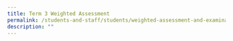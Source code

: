 ```yaml
---
title: Term 3 Weighted Assessment
permalink: /students-and-staff/students/weighted-assessment-and-examination/term-3-weighted-assessment/
description: ""
---
```

